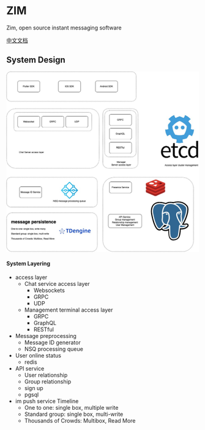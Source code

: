 # ZIM
Zim, open source instant messaging software

[中文文档](README_ZH.md)

## System Design

![](./doc/img/ZIM.jpg)

#### System Layering
- access layer
    - Chat service access layer
        - Websockets
        - GRPC
        - UDP
    - Management terminal access layer
      - GRPC
      - GraphQL
      - RESTful
- Message preprocessing
    - Message ID generator
    - NSQ processing queue
- User online status
  - redis
- API service
    - User relationship
    - Group relationship
    - sign up
    - pgsql
- im push service Timeline
    - One to one: single box, multiple write
    - Standard group: single box, multi-write
    - Thousands of Crowds: Multibox, Read More

